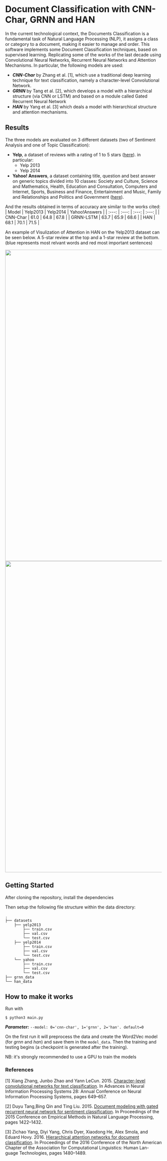 # Document Classification with CNN-Char, GRNN and HAN
In the current technological context, the Documents Classification is a fundamental task of Natural Language Processing (NLP), it assigns a class or category to a document, making it easier to manage and order.
This software implements some Document Classification techniques, based on supervised learning. Replicating some of the works of the last decade using Convolutional Neural Networks, Recurrent Neural Networks and Attention Mechanisms. In particular, the following models are used:
- ***CNN-Char*** by Zhang et al. [1], which use a traditional deep learning technique for text classification, namely a character-level Convolutional Network.
- ***GRNN*** by Tang et al. [2], which develops a model with a hierarchical structure (via CNN or LSTM) and based on a module called Gated Recurrent Neural Network
- ***HAN*** by Yang et al. [3] which deals a model with hierarchical structure and attention mechanisms.
## Results
The three models are evaluated on 3 different datasets (two of Sentiment Analysis and one of Topic Classification):
- **Yelp**, a dataset of reviews with a rating of 1 to 5 stars ([here](https://www.yelp.com/dataset.)). in particular:
  - Yelp 2013
  - Yelp 2014
- **Yahoo! Answers**, a dataset containing title, question and best answer on generic topics divided into 10 classes: Society and Culture, Science and Mathematics, Health, Education and Consultation, Computers and Internet, Sports, Business and Finance, Entertainment and Music, Family and Relationships and Politics and Government ([here](https://www.kaggle.com/soumikrakshit/yahoo-answers-dataset)).

And the results obtained in terms of accuracy are similar to the works cited:
| Model | Yelp2013 | Yelp2014 | Yahoo!Answers |
| :---: | :---: | :---: | :---: | 
| CNN-Char | 61.0 | 64.8 | 67.8 | 
| GRNN-LSTM | 63.7 | 65.9 | 68.6 | 
| HAN | 68.1 | 70.1 | 71.5 | 

An example of Visulization of Attention in HAN on the Yelp2013 dataset can be seen below. A 5-star review at the top and a 1-star review at the bottom. (blue represents most relvant words and red most important sentences)

<p align="center">
 <img src="https://github.com/loredeluca/MachineLearning/blob/main/results/5star.jpg" width=" 1000" height=auto>
  
<img src="https://github.com/loredeluca/MachineLearning/blob/main/results/1star.jpg" width=" 1000" height=auto>
</p>

## Getting Started
After cloning the repository, install the dependencies 
<!--- 
with the command line:
```
$ pip install -r requirements.txt
```
--->
Then setup the following file structure within the data directory:
```tree
.
├── datasets
    ├── yelp2013
        ├── train.csv
        ├── val.csv
        └── test.csv
    ├── yelp2014
        ├── train.csv
        ├── val.csv
        └── test.csv
    └── yahoo
        ├── train.csv
        ├── val.csv
        └── test.csv
├── grnn_data
└── han_data
```
<!--
Install dependencies:
- numpy (1.13.3)
- pandas (0.22.0)
- tqdm (4.60.0)
- nltk (3.5)
- regex (2021.4.4)
- torch (1.4.0)
- Pillow (5.1.0)-->

## How to make it works
Run with 
```
$ python3 main.py
```
***Parameter:*** `--model: 0='cnn-char', 1='grnn', 2='han'. default=0`

On the first run it will preprocess the data and create the Word2Vec model (for *grnn* and *han*) and save them in the `model_data`. Then the training and testing begins (a checkpoint is generated after the training).

NB: it's strongly recommended to use a GPU to train the models

### References
[1] Xiang Zhang, Junbo Zhao and Yann LeCun. 2015. [Character-level convolutional networks for text classification](https://proceedings.neurips.cc/paper/2015/hash/250cf8b51c773f3f8dc8b4be867a9a02-Abstract.html). In Advances in Neural Information Processing Systems 28: Annual Conference on Neural Information Processing Systems, pages 649–657.

[2] Duyu Tang,Bing Qin and Ting Liu. 2015. [Document modeling with gated recurrent neural network for sentiment classification](https://www.aclweb.org/anthology/D15-1167/). In Proceedings of the 2015 Conference on Empirical Methods in Natural Language Processing, pages 1422–1432.

[3] Zichao Yang, Diyi Yang, Chris Dyer, Xiaodong He, Alex Smola, and Eduard Hovy. 2016. [Hierarchical attention networks for document classification](https://www.aclweb.org/anthology/N16-1174/). In Proceedings of the 2016 Conference of the North American Chapter of the Association for Computational Linguistics: Human Lan- guage Technologies, pages 1480–1489.
